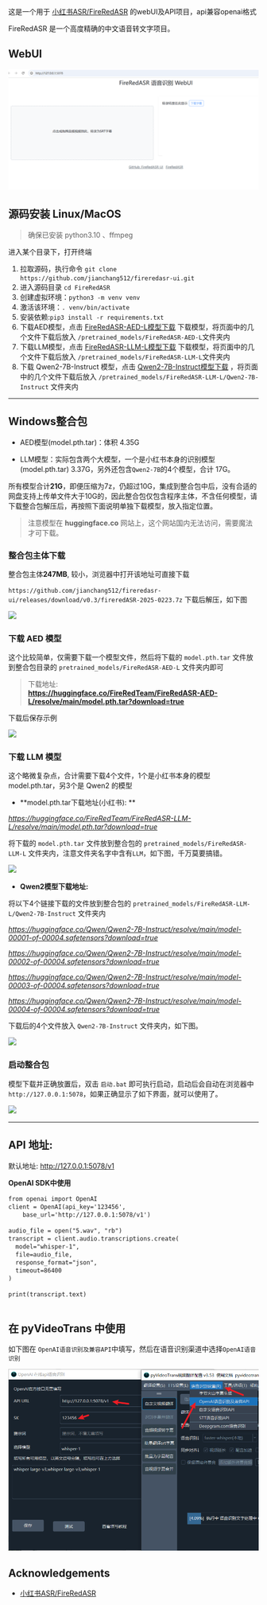 这是一个用于 [小红书ASR/FireRedASR](https://github.com/FireRedTeam/FireRedASR) 的webUI及API项目，api兼容openai格式


FireRedASR 是一个高度精确的中文语音转文字项目。

## WebUI

![](./static/ui0.png)


## 源码安装 Linux/MacOS

> 确保已安装 python3.10 、ffmpeg 
> 


进入某个目录下，打开终端

1. 拉取源码，执行命令 `git clone https://github.com/jianchang512/fireredasr-ui.git`
2. 进入源码目录 `cd FireRedASR`
3. 创建虚拟环境：`python3 -m venv venv` 
4. 激活该环境：`. venv/bin/activate`
5. 安装依赖:`pip3 install -r requirements.txt`
6. 下载AED模型，点击 [FireRedASR-AED-L模型下载](https://huggingface.co/FireRedTeam/FireRedASR-AED-L/tree/main)  下载模型，将页面中的几个文件下载后放入 `/pretrained_models/FireRedASR-AED-L`文件夹内
7. 下载LLM模型，点击 [FireRedASR-LLM-L模型下载](https://huggingface.co/FireRedTeam/FireRedASR-LLM-L/tree/main)  下载模型，将页面中的几个文件下载后放入 `/pretrained_models/FireRedASR-LLM-L`文件夹内
8. 下载 Qwen2-7B-Instruct 模型，点击 [Qwen2-7B-Instruct模型下载](https://huggingface.co/Qwen/Qwen2-7B-Instruct/tree/main) ，将页面中的几个文件下载后放入 `/pretrained_models/FireRedASR-LLM-L/Qwen2-7B-Instruct` 文件夹内

----

## Windows整合包

- AED模型(model.pth.tar)：体积 4.35G

- LLM模型：实际包含两个大模型，一个是小红书本身的识别模型(model.pth.tar) 3.37G，另外还包含`Qwen2-7B`的4个模型，合计 17G。

所有模型合计**21G**，即便压缩为7z，仍超过10G，集成到整合包中后，没有合适的网盘支持上传单文件大于10G的，因此整合包仅包含程序主体，不含任何模型，请下载整合包解压后，再按照下面说明单独下载模型，放入指定位置。

> 注意模型在 **huggingface.co** 网站上，这个网站国内无法访问，需要魔法才可下载。

### 整合包主体下载

整合包主体**247MB**, 较小，浏览器中打开该地址可直接下载

`https://github.com/jianchang512/fireredasr-ui/releases/download/v0.3/fireredASR-2025-0223.7z`
下载后解压，如下图

![](https://img.pyvideotrans.com/file/1740320246309_image.png)


### 下载 AED 模型

这个比较简单，仅需要下载一个模型文件，然后将下载的  `model.pth.tar` 文件放到整合包目录的  `pretrained_models/FireRedASR-AED-L` 文件夹内即可

>下载地址:  
**https://huggingface.co/FireRedTeam/FireRedASR-AED-L/resolve/main/model.pth.tar?download=true**

下载后保存示例

![](https://img.pyvideotrans.com/file/1740318846202_image.png)


### 下载 LLM 模型

这个略微复杂点，合计需要下载4个文件，1个是小红书本身的模型model.pth.tar，另3个是 Qwen2 的模型

* **model.pth.tar下载地址(小红书): ** 

*https://huggingface.co/FireRedTeam/FireRedASR-LLM-L/resolve/main/model.pth.tar?download=true*

将下载的  `model.pth.tar`  文件放到整合包的 `pretrained_models/FireRedASR-LLM-L` 文件夹内，注意文件夹名字中含有`LLM`，如下图，千万莫要搞错。

![](https://img.pyvideotrans.com/file/1740319032881_image.png)

* **Qwen2模型下载地址:**

将以下4个链接下载的文件放到整合包的  `pretrained_models/FireRedASR-LLM-L/Qwen2-7B-Instruct` 文件夹内

*https://huggingface.co/Qwen/Qwen2-7B-Instruct/resolve/main/model-00001-of-00004.safetensors?download=true*

*https://huggingface.co/Qwen/Qwen2-7B-Instruct/resolve/main/model-00002-of-00004.safetensors?download=true*

*https://huggingface.co/Qwen/Qwen2-7B-Instruct/resolve/main/model-00003-of-00004.safetensors?download=true*

*https://huggingface.co/Qwen/Qwen2-7B-Instruct/resolve/main/model-00004-of-00004.safetensors?download=true*

下载后的4个文件放入 `Qwen2-7B-Instruct` 文件夹内，如下图。

![](https://img.pyvideotrans.com/file/1740319183044_image.png)

### 启动整合包

模型下载并正确放置后，双击 `启动.bat` 即可执行启动，启动后会自动在浏览器中 `http://127.0.0.1:5078`，如果正确显示了如下界面，就可以使用了。

![](https://img.pyvideotrans.com/file/1740319997817_image.png)


----

## API 地址:

默认地址: http://127.0.0.1:5078/v1


**OpenAI SDK中使用**

```
from openai import OpenAI
client = OpenAI(api_key='123456',
    base_url='http://127.0.0.1:5078/v1')

audio_file = open("5.wav", "rb")
transcript = client.audio.transcriptions.create(
  model="whisper-1",
  file=audio_file,
  response_format="json",
  timeout=86400
)

print(transcript.text)


```

## 在 pyVideoTrans 中使用

如下图在 `OpenAI语音识别及兼容API`中填写，然后在语音识别渠道中选择`OpenAI语音识别`

![](./static/ui.png)


## Acknowledgements
- [小红书ASR/FireRedASR](https://github.com/FireRedTeam/FireRedASR) 